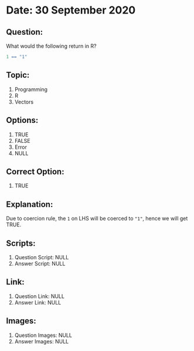 # Date: 30 September 2020

## Question:
What would the following return in R?
```r
1 == "1"
```

## Topic:
1. Programming
2. R
3. Vectors

## Options:
1. TRUE
2. FALSE
3. Error
4. NULL

## Correct Option:
1. TRUE

## Explanation:
Due to coercion rule, the `1` on LHS will be coerced to `"1"`, hence we will get TRUE.

## Scripts:
1. Question Script: NULL
2. Answer Script: NULL

## Link:
1. Question Link: NULL
2. Answer Link: NULL

## Images:
1. Question Images: NULL
2. Answer Images: NULL
